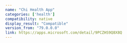 ```yaml
---
name: "Chi Health App"
categories: ['health']
compatibility: native
display_result: "Compatible"
version_from: "79.0.0.0"
link: https://apps.microsoft.com/detail/9PCZHS9Q8X8Q
---
```

